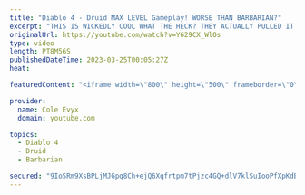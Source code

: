 ```yaml
---
title: "Diablo 4 - Druid MAX LEVEL Gameplay! WORSE THAN BARBARIAN?"
excerpt: "THIS IS WICKEDLY COOL WHAT THE HECK? THEY ACTUALLY PULLED IT OFF! THEY ACTUALLY PULLED DRUID OFF IN ..."
originalUrl: https://youtube.com/watch?v=Y629CX_WlOs
type: video
length: PT8M56S
publishedDateTime: 2023-03-25T00:05:27Z
heat: 

featuredContent: "<iframe width=\"800\" height=\"500\" frameborder=\"0\" src=\"https://www.youtube.com/embed/Y629CX_WlOs\" allow=\"accelerometer; autoplay; encrypted-media; gyroscope; picture-in-picture\" allowfullscreen></iframe>"

provider:
  name: Cole Evyx
  domain: youtube.com

topics:
  - Diablo 4
  - Druid
  - Barbarian

secured: "9IoSRm9XsBPLjMJGpq8Ch+ejQ6Xqfrtpm7tPjzc4GQ+dlV7klSuIooPfXpKdBk5sMHANvsaQZ2TfhmNvKtNmPO1CCcT10/ih2ccm2KucFS+XbdaCFODYwmmgCTStGL4HQQO3IR5E5R7hJ2F5tQAZGI3a5DG8Cvsd/7oM0ZD+G+RaKNqfeRmHVFMfHNuM6OZH/2lvZN1xbmcw0x4TUbJJdLddoH7c/T67sJu0LfysxYFVCx3ehafeDf57UWZEqOHB+0QlP6E6D4oHgGgRCNXmFAWNXo4tVg88Pm5/618yAJipK0EdaUw+iAhyLZqQTAc6qNLmcxZGYRLPyBalAALtI7b1pN5zG9Ukr4Pmm/xz0AADF7QUm5WFCx7stvjGZvZ/hFD7fSY3uD2D3sDO2nnX9NLP4wOiQUK/hV7tAe1Eq+Y=;KvMcMbCxCK2wu9jHeTH+eg=="
---
```


